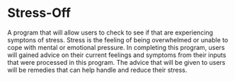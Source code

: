 # Stress-Off
A program that will allow users to check to see if that are experiencing symptons of stress. Stress is the feeling of being overwhelmed or unable to cope with mental or emotional pressure. In completing this program, users will gained advice on their current feelings and symptoms from their inputs that were processed in this program. The advice that will be given to users will be remedies that can help handle and reduce their stress.

